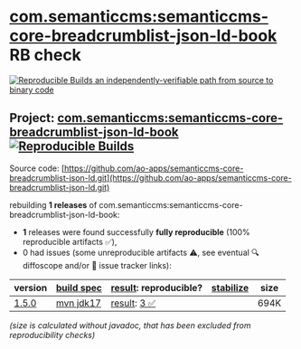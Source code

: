 [com.semanticcms:semanticcms-core-breadcrumblist-json-ld-book](https://central.sonatype.com/artifact/com.semanticcms/semanticcms-core-breadcrumblist-json-ld-book/versions) RB check
=======

[![Reproducible Builds](https://reproducible-builds.org/images/logos/rb.svg) an independently-verifiable path from source to binary code](https://reproducible-builds.org/)

## Project: [com.semanticcms:semanticcms-core-breadcrumblist-json-ld-book](https://central.sonatype.com/artifact/com.semanticcms/semanticcms-core-breadcrumblist-json-ld-book/versions) [![Reproducible Builds](https://img.shields.io/endpoint?url=https://raw.githubusercontent.com/jvm-repo-rebuild/reproducible-central/master/content/com/semanticcms/semanticcms-core-breadcrumblist-json-ld-book/badge.json)](https://github.com/jvm-repo-rebuild/reproducible-central/blob/master/content/com/semanticcms/semanticcms-core-breadcrumblist-json-ld-book/README.md)

Source code: [https://github.com/ao-apps/semanticcms-core-breadcrumblist-json-ld.git](https://github.com/ao-apps/semanticcms-core-breadcrumblist-json-ld.git)

rebuilding **1 releases** of com.semanticcms:semanticcms-core-breadcrumblist-json-ld-book:
- **1** releases were found successfully **fully reproducible** (100% reproducible artifacts :white_check_mark:),
- 0 had issues (some unreproducible artifacts :warning:, see eventual :mag: diffoscope and/or :memo: issue tracker links):

| version | [build spec](/BUILDSPEC.md) | [result](https://reproducible-builds.org/docs/jvm/): reproducible? | [stabilize](https://github.com/google/oss-rebuild/blob/main/cmd/stabilize/README.md) | size |
| -- | --------- | ------ | ------ | -- |
| [1.5.0](https://central.sonatype.com/artifact/com.semanticcms/semanticcms-core-breadcrumblist-json-ld-book/1.5.0/pom) | [mvn jdk17](semanticcms-core-breadcrumblist-json-ld-book-1.5.0.buildspec) | [result](semanticcms-core-breadcrumblist-json-ld-book-1.5.0.buildinfo): [3 :white_check_mark: ](semanticcms-core-breadcrumblist-json-ld-book-1.5.0.buildcompare) | | 694K |

<i>(size is calculated without javadoc, that has been excluded from reproducibility checks)</i>
